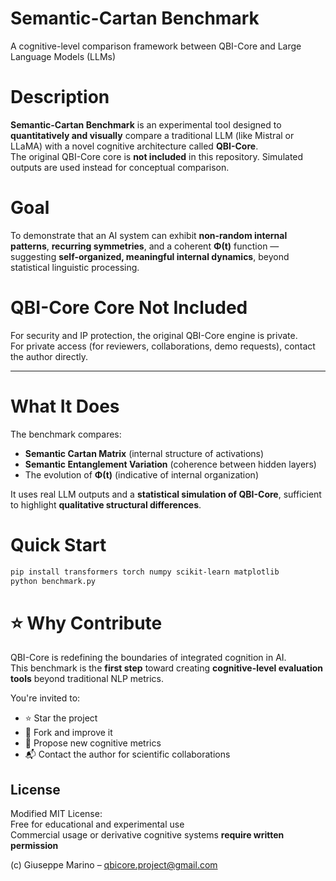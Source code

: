 #  Semantic-Cartan Benchmark

 A cognitive-level comparison framework between QBI-Core and Large Language Models (LLMs)



#  Description

**Semantic-Cartan Benchmark** is an experimental tool designed to **quantitatively and visually** compare a traditional LLM (like Mistral or LLaMA) with a novel cognitive architecture called **QBI-Core**.  
 The original QBI-Core core is **not included** in this repository. Simulated outputs are used instead for conceptual comparison.



# Goal

To demonstrate that an AI system can exhibit **non-random internal patterns**, **recurring symmetries**, and a coherent **Φ(t)** function — suggesting **self-organized, meaningful internal dynamics**, beyond statistical linguistic processing.



# QBI-Core Core Not Included

For security and IP protection, the original QBI-Core engine is private.  
 For private access (for reviewers, collaborations, demo requests), contact the author directly.

---

# What It Does

The benchmark compares:

- **Semantic Cartan Matrix** (internal structure of activations)
- **Semantic Entanglement Variation** (coherence between hidden layers)
- The evolution of **Φ(t)** (indicative of internal organization)

It uses real LLM outputs and a **statistical simulation of QBI-Core**, sufficient to highlight **qualitative structural differences**.



# Quick Start

```bash
pip install transformers torch numpy scikit-learn matplotlib
python benchmark.py
```



# ⭐ Why Contribute

QBI-Core is redefining the boundaries of integrated cognition in AI.  
This benchmark is the **first step** toward creating **cognitive-level evaluation tools** beyond traditional NLP metrics.

You're invited to:

- ⭐ Star the project
- 🍴 Fork and improve it
- 🧠 Propose new cognitive metrics
- 📬 Contact the author for scientific collaborations



##  License

Modified MIT License:  
Free for educational and experimental use  
Commercial usage or derivative cognitive systems **require written permission**

(c) Giuseppe Marino – qbicore.project@gmail.com
